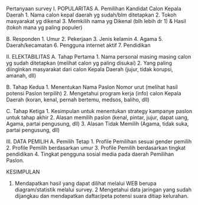 Pertanyaan survey
  I. POPULARITAS
  A. Pemilihan Kandidat Calon Kepala 
       Daerah
    1. Nama calon kepal daerah yg 
        sudah/blm ditetapkan
    2. Tokoh masyarakat yg dikenal
    3. Memkilih nama yg Dikenal 
        (blh lebih dr 1) & Hasil (tokoh 
        mana yg paling populer)

  B. Responden
    1. Umur
    2. Pekerjaan
    3. Jenis kelamin
    4. Agama
    5. Daerah/kecamatan
    6. Pengguna internet aktif
    7. Pendidikan

II. ELEKTABILITAS
  A. Tahap Pertama
    1. Nama personal masing masing calon
         yg sudah ditetapkan (melihat calon
         yg paling disukai) 
    2. Yang paling diinginkan masyarakat dari
        calon Kepala Daerah (jujur, tidak 
        korupsi, amanah, dll) 

  B. Tahap Kedua
    1. Menentukan Nama Paslon Nomor urut 
        (melihat hasil potensi Paslon terpilih) 
    2. Mengetahui program kerja (info) calon
        Kepala Daerah (koran, kenal, pernah
        bertemu, medsos, baliho, dll) 

  C. Tahap Ketiga
    1. Kesimpulan untuk menentukan
        strategy kampanye paslon untuk
        tahap akhir
    2. Alasan memilih paslon
        (kenal, pintar, jujur, dapat uang, Agama, 
        partai pengusung, dll) 
    3. Alasan Tidak Memilih
        (Agama, tidak suka, partai pengusung,
        dll) 

III. DATA PEMILIH
  A. Pemilih Tetap
    1. Profile Pemilihan sesuai gender pemilih
    2. Profile Pemilih berdasarkan umur
    3. Profile Pemilih berdasarkan tingkat
        pendidikan
    4. Tingkat pengguna sosial media pada 
        daerah Pemilihan Paslon. 

KESIMPULAN
  1. Mendapatkan hasil yang dapat dilihat
      melalui WEB
      berupa diagram/statistik melalui survey.
  2  Mengetahui data jaringan yang sudah
      dijangkau dan mendapatkan daftar/peta 
      potensi suara ditiap kelurahan.